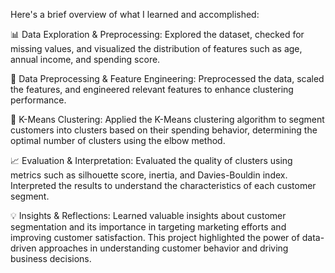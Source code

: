Here's a brief overview of what I learned and accomplished:

📊 Data Exploration & Preprocessing: Explored the dataset, checked for missing values, and visualized the distribution of features such as age, annual income, and spending score.

🔧 Data Preprocessing & Feature Engineering: Preprocessed the data, scaled the features, and engineered relevant features to enhance clustering performance.

🎯 K-Means Clustering: Applied the K-Means clustering algorithm to segment customers into clusters based on their spending behavior, determining the optimal number of clusters using the elbow method.

📈 Evaluation & Interpretation: Evaluated the quality of clusters using metrics such as silhouette score, inertia, and Davies-Bouldin index. Interpreted the results to understand the characteristics of each customer segment.

💡 Insights & Reflections: Learned valuable insights about customer segmentation and its importance in targeting marketing efforts and improving customer satisfaction. This project highlighted the power of data-driven approaches in understanding customer behavior and driving business decisions.
